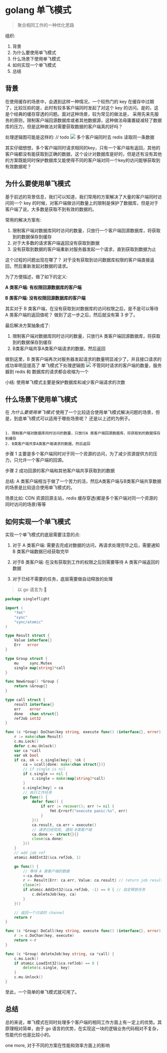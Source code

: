 # golang 单飞模式
> 聚合相同工作的一种优化思路

组织:

1. 背景
2. 为什么要使用单飞模式
3. 什么场景下使用单飞模式
4. 如何实现一个单飞模式
5. 总结

## 背景
在使用缓存的场景中，会遇到这样一种情况，一个较热门的 key 在缓存中过期了，比较压抑的是，此时有较多客户端同时发起了对这个 key 的访问。是的，这是个经典的缓存穿透的问题。面对这种场景，较为常见的做法是， 采用先来先服务的原则，限制客户端回源数据库或者其他数据源，这种做法毋庸置疑减轻了数据库的压力，但是这种做法对需要获取数据的客户端真的好吗？

处理逻辑图可能是这样的: // todo 
![](data/xue_ben_crash.jpg)
多个客户端同时去 redis 读取同一条数据

其实仔细想想，多个客户端同时请求相同的key，只有一个客户端有返回，其他的客户端都没有能获取到正确的数据，这个设计对数据库是好的，但是还有没有其他的方案既能同时保护数据库又能使得不同的客户端对同一个key的访问能够获取到有效数据呢？

## 为什么要使用单飞模式

基于前述的背景信息，我们可以知道，我们常用的方案解决了大量的客户端同时访问同一个 key 的时候，对客户端做访问数量上的限制是保护了数据库，但是对于客户端了说，大多数是获取不到有效的数据的。

常用的解决方案有:
1. 限制客户端对数据库同时访问的数量，只放行一个客户端回源数据库，将获取到的数据保存到缓存
2. 对于大多数的请求客户端返回没有获取到数据
3. 没有获取到数据的客户端重新对服务器发起一个请求，直到获取到数据为止

这个过程的问题出现在哪了？
对于没有获取到访问数据库权限的客户端直接返回，然后重新发起对数据的请求。

为了方便描述，做了如下的定义:

**A 类客户端: 有权限回源数据库的客户端**

**B 类客户端: 没有权限回源数据库的客户端**

其实对于 B 类客户端，在没有获取到对数据库的访问权限之后，是不是可以等待 A 类客户端的返回值呢？
做到了这一步之后，然后就没有第 3 步了。

最后解决方案抽象成了:

1. 限制客户端对数据库同时访问的数量，只放行A 类客户端回源数据库，将获取到的数据保存到缓存
2. B类客户端共享A类客户端请求的数据，然后返回

做到这里，B 类客户端再次对服务器发起请求的数量明显减少了，并且接口请求的成功率明显提高了
单飞模式下处理逻辑图
![](data/single_flight_framework.jpg)
不管同时请求的客户端的数量，服务器到 redis 和 数据库的请求都会收缩为一个

小结: 使用单飞模式主要是保护数据库和减少客户端请求的次数

## 什么场景下使用单飞模式

在 *为什么要使用单飞模式* 使用了一个比较适合使用单飞模式解决问题的场景，但是，到底单飞模式可以适用于哪些场景呢？ 还是以上述的为例子。

``` text

1. 限制客户端对数据库同时访问的数量，只放行A 类客户端回源数据库，将获取到的数据保存到缓存
2. B类客户端共享A类客户端请求的数据，然后返回
```

步骤 1 主要是多个客户端同时对于同一个资源的访问，为了减少资源提供方的压力，只允许一个客户端的回源。

步骤 2 成功回源的客户端和其他客户端共享获取到的数据

总结: A 类客户端相当于做了一个苦力的活，然后A类客户端与B类客户端共享数据的场景是比较适合使用单飞模式的。

场景比如: CDN 资源回源主站，redis 缓存穿透(都是多个客户端对同一个资源的同时访问的场景)等等


## 如何实现一个单飞模式

实现一个单飞模式的底层需要注意的点: 
1. 对于 A 类客户端: 需要去完成对数据的访问，再请求处理完毕之后，需要通知 B 类客户端数据已经获取完毕

2. 对于B 类客户端: 在没有获取到工作的权限之后则需要等待 A 类客户端返回的数据

3. 对于已经不需要的任务，底层需要做自动释放的处理

> 以 go 语言为 🌰

```go
package singleflight

import (
	"fmt"
	"sync"
	"sync/atomic"
)

type Result struct {
	Value interface{}
	Err   error
}

type Group struct {
	mu     sync.Mutex       
	single map[string]*call 
}

func NewGroup() *Group {
	return &Group{}
}

type call struct {
	result interface{}   
	err    error        
	done   chan struct{} 
	refJob int32        
}

func (c *Group) DoChan(key string, execute func() (interface{}, error)) <-chan Result {
	r := make(chan Result)
	c.mu.Lock()
	defer c.mu.Unlock()
	var ca *call
	var ok bool
	if ca, ok = c.single[key]; !ok {
		ca = &call{done: make(chan struct{})}
		// if single is nil
		if c.single == nil {
			c.single = make(map[string]*call)
		}
		c.single[key] = ca
		// 执行工作任务
		go func() {
			defer func() {
				if err := recover(); err != nil {
					fmt.Errorf("execute panic:%s", err)
				}
			}()
			ca.result, ca.err = execute()
            // 请求已经完成, 通知 B类客户端
			ca.done <- struct{}{}
			close(ca.done)
		}()
	}
	// add job ref
	atomic.AddInt32(&ca.refJob, 1)

	go func() {
        // 等待 A 类客户端的数据
		<-ca.done
		r <- Result{Err: ca.err, Value: ca.result} // return job result
		close(r)
		if atomic.AddInt32(&ca.refJob, -1) == 0 { // 自定释放任务
			c.deleteJob(key, ca)
		}
	}()

    // 返回一个只读的 channel 
	return r
}

func (c *Group) DoCall(key string, execute func() (interface{}, error)) Result {
	r := c.DoChan(key, execute)
	return <-r
}

func (c *Group) deleteJob(key string, ca *call) {
	c.mu.Lock()
	if atomic.LoadInt32(&ca.refJob) == 0 {
		delete(c.single, key)
	}
	c.mu.Unlock()
}

```
至此，一个简单的单飞模式就可用了。

## 总结 

总的来说，单飞模式在同时处理多个客户端的相同工作方面上有一定上的优势。其原理相对简单，由于 go 语言的优势，在实现这一块的逻辑业务代码相对不复杂，性能代价也是比较小的。


one more,
对于不同的方案在性能和效率方面上的影响
